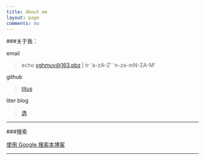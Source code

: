 ```yaml
---
title: About me
layout: page
comments: no
---
```



###关于我： 

email

> echo  vghmuv@163.pbz | tr 'a-zA-Z' 'n-za-mN-ZA-M'

github 

> [titus](https://github.com/huangtuzhi)

liter blog

> [逸](http://blog.fuzhii.com/)

----

###搜索

[使用 Google 搜索本博客](https://www.google.com.hk/search?q=site%3Afuzhii.com)


----

